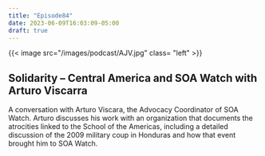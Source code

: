 ```yaml
---
title: "Episode84"
date: 2023-06-09T16:03:09-05:00
draft: true
---
```



{{< image src="/images/podcast/AJV.jpg" class= "left" >}}
## Solidarity – Central America and SOA Watch with Arturo Viscarra 
A conversation with Arturo Viscara, the Advocacy Coordinator of SOA Watch. Arturo discusses his work with an organization that documents the atrocities linked to the School of the Americas, including a detailed discussion of the 2009 military coup in Honduras and how that event brought him to SOA Watch.
